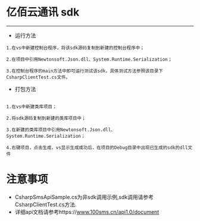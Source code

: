 # 亿佰云通讯 sdk

---

 - 运行方法
 
```
1.在vs中新建控制台程序，将该sdk源码复制到新建的控制台程序中；

2.在项目中引用Newtonsoft.Json.dll、System.Runtime.Serialization；

3.在控制台程序的main方法中即可运行测试该sdk，具体测试方法参照该目录下CsharpClientTest.cs文件。
```

 - 打包方法
 
```

1.在vs中新建类库项目；

2.将sdk源码复制到新建的类库项目中；

3.在新建的类库项目中引用Newtonsoft.Json.dll、System.Runtime.Serialization；

4.右键项目，点击生成，vs显示生成成功后，在项目的Debug目录中出现已生成的sdk的dll文件
```

# 注意事项
 - CsharpSmsApiSample.cs为非sdk调用示例,sdk调用请参考CsharpClientTest.cs方法.
 - 详细api文档请参考https://www.100sms.cn/api1.0/document
